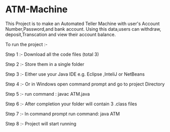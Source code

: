 # ATM-Machine

This Project is to make an Automated Teller Machine with user's Account Number,Password,and bank account. Using this data,users can withdraw, deposit,Transcation and view their account balance.

To run the project :-

Step 1 :- Download all the code files (total 3)

Step 2 :- Store them in a single folder

Step 3 :- Either use your Java IDE e.g. Eclipse ,InteliJ or NetBeans

Step 4 :- Or in Windows open command prompt and go to project Directory

Step 5 :- run command : javac ATM.java

Step 6 :- After completion your folder will contain 3 .class files

Step 7 :- In command prompt run command: java ATM

Step 8 :- Project will start running

